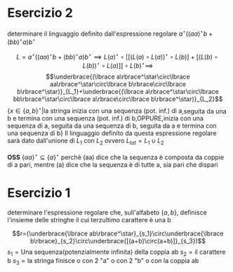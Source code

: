 
# Esercizio 2
determinare il linguaggio definito dall'espressione regolare $a^\star((aa)^\star b+(bb)^\star a)b^\star$ 


$$L=a^\star((aa)^\star b+(bb)^\star a)b^\star\implies L(a)^\star\circ [[(L(a)\circ L(a))^\star\circ L(b)] + [(L(b)\circ L(b))^\star\circ L(a)]]\circ L(b)^\star\implies$$
$$\underbrace{(\lbrace a\rbrace^\star\circ\lbrace aa\rbrace^\star\circ\lbrace b\rbrace\circ\lbrace b\rbrace^\star)}_{L_1}+\underbrace{(\lbrace a\rbrace^\star\circ\lbrace bb\rbrace^\star\circ\lbrace a\rbrace\circ\lbrace b\rbrace^\star)}_{L_2}$$
$\lbrace x\in\lbrace a,b\rbrace^\star|\text{la stringa inizia con una sequenza (pot. inf.) di a}$,$\text{seguita da una b e termina con una sequenza (pot. inf.) di b}$,OPPURE,$\text{inizia con una sequenza di a, seguita da una sequenza di b, seguita da a e termina con una sequenza di b}\rbrace$
Il linguaggio definito da questa espressione regolare sarà dato dall'unione di $L_1$ con $L_2$ ovvero $L_{tot}=L_1\cup L_2$

**OSS** $\lbrace aa\rbrace^\star\subseteq\lbrace a\rbrace^\star$
$\text{perchè (aa) dice che la sequenza è composta da coppie di a pari,}$
$\text{mentre (a) dice che la sequenza è di tutte a, sia pari che dispari}$ 

# Esercizio 1
determinare l'espressione regolare che, sull'alfabeto $\lbrace a,b\rbrace$, definisce l'insieme delle stringhe il cui terzultimo carattere è una b

$$r=(\underbrace{\lbrace ab\rbrace^\star}_{s_1}\circ\underbrace{\lbrace b\rbrace}_{s_2}\circ\underbrace{[(a+b)\circ(a+b)]}_{s_3})$$
$s_1=\text{Una sequenza(potenzialmente infinita) della coppia ab}$
$s_2=\text{il carattere b}$
$s_3=\text{la stringa finisce o con 2 "a" o con 2 "b" o con la coppia ab}$




